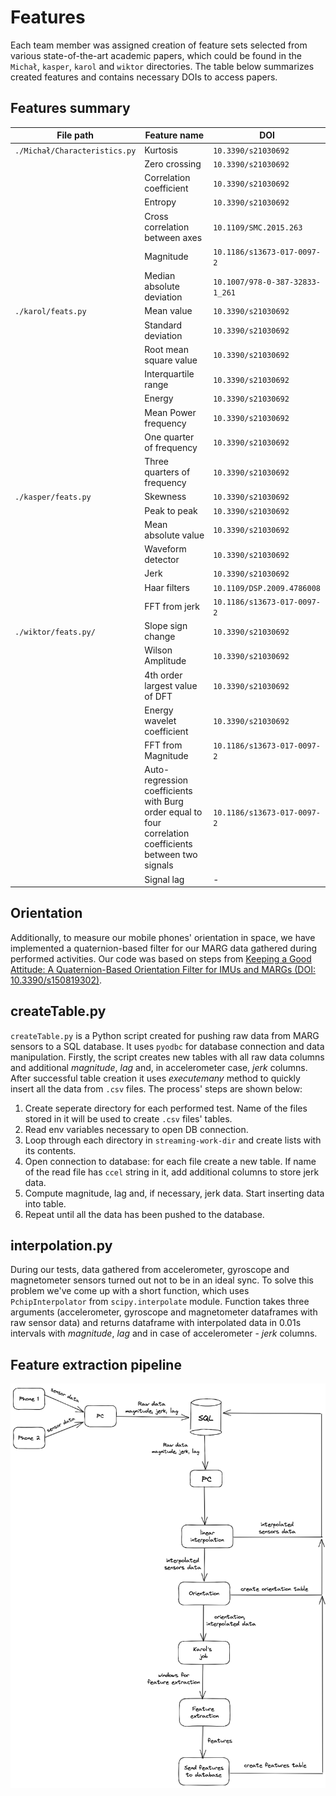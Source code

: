 # Features
Each team member was assigned creation of feature sets selected from various state-of-the-art academic papers, which could be found in the `Michał`, `kasper`, `karol` and `wiktor` directories. The table below summarizes created features and contains necessary DOIs to access papers.

## Features summary
|File path|Feature name|DOI|
|---|---|---|
|`./Michał/Characteristics.py`| Kurtosis | `10.3390/s21030692`|
||Zero crossing|`10.3390/s21030692`|
||Correlation coefficient|`10.3390/s21030692`|
||Entropy|`10.3390/s21030692`|
||Cross correlation between axes|`10.1109/SMC.2015.263`|
||Magnitude|`10.1186/s13673-017-0097-2`|
||Median absolute deviation|`10.1007/978-0-387-32833-1_261`|
|`./karol/feats.py`|Mean value|`10.3390/s21030692`|
||Standard deviation|`10.3390/s21030692`|
||Root mean square value|`10.3390/s21030692`|
||Interquartile range|`10.3390/s21030692`|
||Energy|`10.3390/s21030692`|
||Mean Power frequency|`10.3390/s21030692`|
||One quarter of frequency|`10.3390/s21030692`|
||Three quarters of frequency|`10.3390/s21030692`|
|`./kasper/feats.py`|Skewness|`10.3390/s21030692`|
||Peak to peak|`10.3390/s21030692`|
||Mean absolute value|`10.3390/s21030692`|
||Waveform detector|`10.3390/s21030692`|
||Jerk|`10.3390/s21030692`|
||Haar filters|`10.1109/DSP.2009.4786008`|
||FFT from jerk|`10.1186/s13673-017-0097-2`|
|`./wiktor/feats.py/`|Slope sign change|`10.3390/s21030692`|
||Wilson Amplitude|`10.3390/s21030692`|
||4th order largest value of DFT|`10.3390/s21030692`|
||Energy wavelet coefficient|`10.3390/s21030692`|
||FFT from Magnitude|`10.1186/s13673-017-0097-2`|
||Auto-regression coefficients with Burg order equal to four correlation coefficients between two signals|`10.1186/s13673-017-0097-2`|
||Signal lag| - |

## Orientation
Additionally, to measure our mobile phones' orientation in space, we have implemented a quaternion-based filter for our MARG data gathered during performed activities. Our code was based on steps from [Keeping a Good Attitude: A Quaternion-Based Orientation Filter for IMUs and MARGs (DOI: 10.3390/s150819302)](https://www.mdpi.com/1424-8220/15/8/19302).

## createTable.py
`createTable.py` is a Python script created for pushing raw data from MARG sensors to a SQL database. It uses `pyodbc` for database connection and data manipulation. Firstly, the script creates new tables with all raw data columns and additional *magnitude*, *lag* and, in accelerometer case, *jerk* columns. After successful table creation it uses *executemany* method to quickly insert all the data from `.csv` files. The process' steps are shown below:

1. Create seperate directory for each performed test. Name of the files stored in it will be used to create `.csv` files' tables.
2. Read env variables necessary to open DB connection.
3. Loop through each directory in `streaming-work-dir` and create lists with its contents.
4. Open connection to database: for each file create a new table. If name of the read file has `ccel` string in it, add additional columns to store jerk data.
5. Compute magnitude, lag and, if necessary, jerk data. Start inserting data into table.
6. Repeat until all the data has been pushed to the database.

## interpolation.py
During our tests, data gathered from accelerometer, gyroscope and magnetometer sensors turned out not to be in an ideal sync. To solve this problem we've come up with a short function, which uses `PchipInterpolator` from `scipy.interpolate` module. Function takes three arguments (accelerometer, gyroscope and magnetometer dataframes with raw sensor data) and returns dataframe with interpolated data in 0.01s intervals with *magnitude*, *lag* and in case of accelerometer - *jerk* columns.

## Feature extraction pipeline
![](misc/pipeline.excalidraw.png)
